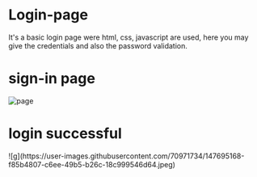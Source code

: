 # Login-page
It's a basic login page were html, css, javascript are used, here you may give the credentials and also the password validation.
<br>
<h1> sign-in page</h1>

  ![page](https://user-images.githubusercontent.com/70971734/147694939-0240bb78-6a45-4fd4-807b-bb2a529e86d8.jpeg)

<h1> login successful</h1>
  ![g](https://user-images.githubusercontent.com/70971734/147695168-f85b4807-c6ee-49b5-b26c-18c999546d64.jpeg)
